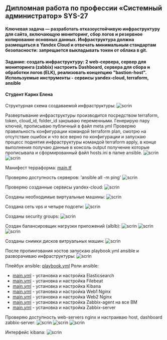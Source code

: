 ## Дипломная работа по профессии «Системный администратор»  SYS-27

#### Ключевая задача — разработать отказоустойчивую инфраструктуру для сайта, включающую мониторинг, сбор логов и резервное копирование основных данных. Инфраструктура должна размещаться в Yandex Cloud и отвечать минимальным стандартам безопасности: запрещается выкладывать токен от облака в git.

#### Задание: создать инфраструктуру: 2 web-сервера, сервер для мониторинга (zabbix) настроить Dashboard, сервера для сбора и обработки логов (ELK), реализовать концепцию "bastion-host". Используемые инструменты - сервисы yandex-cloud, terraform, ansible

#### Студент Карих Елена


Структурная схема создаваемой инфраструктуры:
![scrin](scrins/shema.png)

Развертывание инфраструктуры производится посредством terraform, token, cloud_id, folder_id закрываю переменными. Генерирую пару ключей, прописываю публичный в файл meta.yml
Проверяю правильность конфигурации командой terraform plan, смотрю на отсутствие ошибок и  что все верно по конфигурации  и запускаю процесс поднятия инфраструктуры командой terraform apply, в конце выполнения получаю данные в консоль output получение которые  прописывала и сформированный файл hosts.ini в папке ansible.
![scrin](scrins/scrin1.png)
![scrin](scrins/scrin2.png)

Манифест терраформа: [main.tf](terraform/main.tf)

Проверяю доступность серверов: 'ansible all -m ping'
![scrin](scrins/scrin3.png)

Проверяю созданные сервисы yandex-cloud:
![scrin](scrins/scrin5.png)

Созданы необходимые виртуальные машины:
![scrin](scrins/scrin6.png)

Создана сеть vps и четыре подсети:
![scrin](scrins/scrin7.png)

Созданы security groups:
![scrin](scrins/scrin8.png)

Создан балансировщик нагрузки приложений (alblb):
![scrin](scrins/scrin9.png)
![scrin](scrins/scrin10.png)
![scrin](scrins/scrin11.png)

Созданы снимки дисков витруальных машин:
![scrin](scrins/scrin17.png)

После пропингования хостов запускаю playbook.yml ansible и разворачиваю  инфраструктуры:
![scrin](scrins/scrin4.png)

Плейбук ansible: [playbook.yml](ansible/playbook.yml)
Роли ansible: 
* [main.yml](ansible/roles/elasticsearch/tasks/main.yml) - установка и настройка Elasticsearch
* [main.yml](ansible/roles/filebeat/tasks/main.yml) - установка и настройка Filebeat
* [main.yml](ansible/roles/kibana/tasks/main.yml) - установка и настройка Kibana
* [main.yml](ansible/roles/nginx/tasks/main.yml) - установка и настройка Web1 Nginx
* [main.yml](ansible/roles/nginx2/tasks/main.yml) - установка и настройка Web2 Nginx
* [main.yml](ansible/roles/zabbix-agent/tasks/main.yml) - установка и настройка Zabbix-agent на все ВМ
* [main.yml](ansible/roles/zabbix-server/tasks/main.yml) - установка и настройка Zabbix-server

Проверяю доступность web-servers nginx и настраиваю host, dashboard zabbix-server:
![scrin](scrins/scrin13.png)
![scrin](scrins/scrin14.png)
![scrin](scrins/scrin15.png)

Интерфейс kibana:
![scrin](scrins/scrin16.png)


